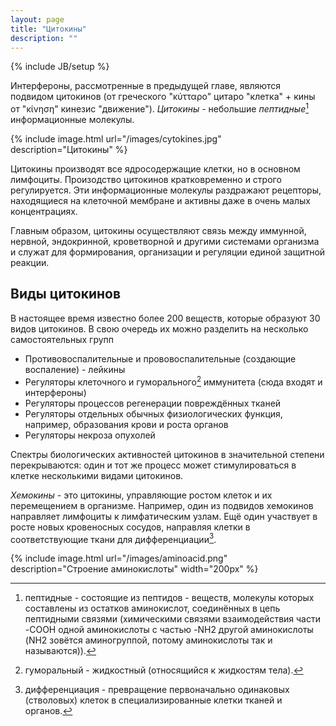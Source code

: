 ```yaml
---
layout: page
title: "Цитокины"
description: ""
---
```

{% include JB/setup %}

Интерфероны, рассмотренные в предыдущей главе, являются подвидом цитокинов (от греческого "κύτταρο" цитаро "клетка" + кины от "κίνηση" кинезис "движение"). *Цитокины* - небольшие *пептидные*[^1] информационные молекулы.

{% include image.html url="/images/cytokines.jpg" description="Цитокины"  %}

Цитокины производят все ядросодержащие клетки, но в основном лимфоциты. Произодство цитокинов кратковременно и строго регулируется. Эти информационные молекулы раздражают рецепторы, находящиеся  на клеточной мембране и активны даже в очень малых концентрациях.

Главным образом, цитокины осуществляют связь между иммунной, нервной, эндокринной, кроветворной и другими системами организма и служат для формирования, организации и регуляции единой защитной реакции.

Виды цитокинов
--------------

В настоящее время известно более 200 веществ, которые образуют 30 видов цитокинов. В свою очередь их можно разделить на несколько самостоятельных групп

* Противовоспалительные и прововоспалительные (создающие воспаление) - лейкины
* Регуляторы клеточного и гуморального[^2] иммунитета (сюда входят и интерфероны)
* Регуляторы процессов регенерации повреждённых тканей
* Регуляторы отдельных обычных физиологических функция, например, образования крови и роста органов
* Регуляторы некроза опухолей

Спектры биологических активностей цитокинов в значительной степени перекрываются: один и тот же процесс может стимулироваться в клетке несколькими видами цитокинов.

*Хемокины* - это цитокины, управляющие ростом клеток и их перемещением в организме. Например, один из подвидов хемокинов направляет лимфоциты к лимфатическим узлам. Ещё один участвует в росте новых кровеносных сосудов, направляя клетки в соответствующие ткани для дифференциации[^3].

{% include image.html url="/images/aminoacid.png" description="Строение аминокислоты" width="200px" %}

[^1]: пептидные - состоящие из пептидов - веществ, молекулы которых составлены из остатков аминокислот, соединённых в цепь пептидными связями (химическими связями взаимодействия части -COOH одной аминокислоты с частью -NH2 другой аминокислоты (NH2 зовётся аминогруппой, потому аминокислоты так и называются)).

[^2]: гуморальный - жидкостный (относящийся к жидкостям тела).

[^3]: дифференциация - превращение первоначально одинаковых (стволовых) клеток в специализированные клетки тканей и органов.